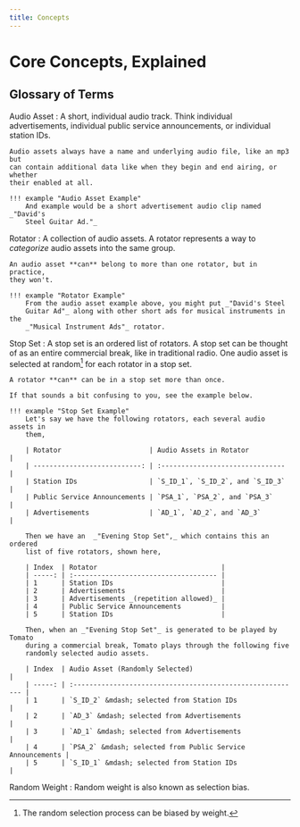 ```yaml
---
title: Concepts
---
```


# Core Concepts, Explained

## Glossary of Terms

Audio Asset
:   A short, individual audio track. Think individual advertisements, individual
    public service announcements, or individual station IDs.

    Audio assets always have a name and underlying audio file, like an mp3 but
    can contain additional data like when they begin and end airing, or whether
    their enabled at all.

    !!! example "Audio Asset Example"
        And example would be a short advertisement audio clip named _"David's
        Steel Guitar Ad."_

Rotator
:   A collection of audio assets. A rotator represents a way to _categorize_
    audio assets into the same group.

    An audio asset **can** belong to more than one rotator, but in practice,
    they won't.

    !!! example "Rotator Example"
        From the audio asset example above, you might put _"David's Steel
        Guitar Ad"_ along with other short ads for musical instruments in the
        _"Musical Instrument Ads"_ rotator.

Stop Set
:   A stop set is an ordered list of rotators. A stop set can be thought of as
    an entire commercial break, like in traditional radio. One audio asset is
    selected at random[^1] for each rotator in a stop set.

    A rotator **can** can be in a stop set more than once.

    If that sounds a bit confusing to you, see the example below.

    !!! example "Stop Set Example"
        Let's say we have the following rotators, each several audio assets in
        them,

        | Rotator                      | Audio Assets in Rotator          |
        | ---------------------------: | :------------------------------- |
        | Station IDs                  | `S_ID_1`, `S_ID_2`, and `S_ID_3` |
        | Public Service Announcements | `PSA_1`, `PSA_2`, and `PSA_3`    |
        | Advertisements               | `AD_1`, `AD_2`, and `AD_3`       |

        Then we have an  _"Evening Stop Set",_ which contains this an ordered
        list of five rotators, shown here,

        | Index  | Rotator                               |
        | -----: | :------------------------------------ |
        | 1      | Station IDs                           |
        | 2      | Advertisements                        |
        | 3      | Advertisements _(repetition allowed)_ |
        | 4      | Public Service Announcements          |
        | 5      | Station IDs                           |

        Then, when an _"Evening Stop Set"_ is generated to be played by Tomato
        during a commercial break, Tomato plays through the following five
        randomly selected audio assets.

        | Index  | Audio Asset (Randomly Selected)                            |
        | -----: | :--------------------------------------------------------- |
        | 1      | `S_ID_2` &mdash; selected from Station IDs                 |
        | 2      | `AD_3` &mdash; selected from Advertisements                |
        | 3      | `AD_1` &mdash; selected from Advertisements                |
        | 4      | `PSA_2` &mdash; selected from Public Service Announcements |
        | 5      | `S_ID_1` &mdash; selected from Station IDs                 |

Random Weight
:   Random weight is also known as selection bias.


[^1]: The random selection process can be biased by weight.
